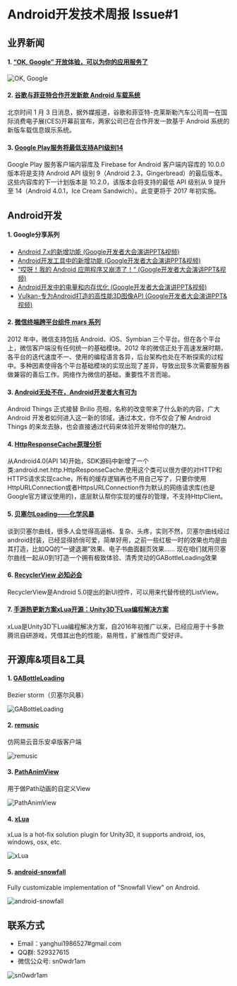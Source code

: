 # Android开发技术周报 Issue#1

## 业界新闻
#### 1. [“OK, Google” 开放体验，可以为你的应用服务了](https://www.oschina.net/news/80777/ok-google-open-experience)
![OK, Google](https://static.oschina.net/uploads/space/2017/0107/223953_Qnv7_2896879.gif)
 
#### 2. [谷歌与菲亚特合作开发新款 Android 车载系统](https://www.oschina.net/news/80625/google-cooperate-with-fiat-to-develop-android-vehicle-system)
北京时间 1 月 3 日消息，据外媒报道，谷歌和菲亚特-克莱斯勒汽车公司周一在国际消费电子展(CES)开幕前宣布，两家公司已在合作开发一款基于 Android 系统的新版车载信息娱乐系统。

#### 3. [Google Play服务将最低支持API级别14](http://dwz.cn/4ZU0Q3)
Google Play 服务客户端内容库及 Firebase for Android 客户端内容库的 10.0.0 版本将是支持 Android API 级别 9（Android 2.3，Gingerbread）的最后版本。这些内容库的下一计划版本是 10.2.0，该版本会将支持的最低 API 级别从 9 提升至 14（Android 4.0.1，Ice Cream Sandwich）。此变更将于 2017 年初实施。 

## Android开发
#### 1. Google分享系列
* [Android 7.x的新增功能 (Google开发者大会演讲PPT&视频)](http://dwz.cn/4ZU4VG)
* [Android开发工具中的新增功能 (Google开发者大会演讲PPT&视频)](http://dwz.cn/4ZUaYw)
* [“哎呀！我的 Android 应用程序又崩溃了！” (Google开发者大会演讲PPT&视频)](http://dwz.cn/4ZUgwG)
* [Android开发中的电量和内存优化 (Google开发者大会演讲PPT&视频)](http://dwz.cn/4ZUiIF)
* [Vulkan-专为Android打造的高性能3D图像API (Google开发者大会演讲PPT&视频)](http://dwz.cn/4ZUjLB)

#### 2. [微信终端跨平台组件 mars 系列](http://t.cn/RIB70MM)
2012 年中，微信支持包括 Android、iOS、Symbian 三个平台。但在各个平台上，微信客户端没有任何统一的基础模块。2012 年的微信正处于高速发展时期，各平台的迭代速度不一、使用的编程语言各异，后台架构也处在不断探索的过程中。多种因素使得各个平台基础模块的实现出现了差异，导致出现多次需要服务器做兼容的善后工作。网络作为微信的基础，重要性不言而喻。

#### 3. [Android无处不在，Android开发者大有可为](http://t.cn/RIE1ott)
Android Things 正式接替 Brillo 亮相，名称的改变带来了什么新的内容，广大 Android 开发者如何进入这一新的领域，通过本文，你不仅会了解 Android Things 的来龙去脉，也会直接通过代码来体验开发带给你的魅力。

#### 4. [HttpResponseCache原理分析](http://qianzui.github.io/blog/2015-03-29-httpresponsecache-source-code-analysis/)
从Android4.0(API 14)开始，SDK源码中新增了一个类:android.net.http.HttpResponseCache.使用这个类可以很方便的对HTTP和HTTPS请求实现cache，所有的缓存逻辑再也不用自己写了，只要你使用HttpURLConnection或者HttpsURLConnection作为默认的网络请求库(也是Google官方建议使用的)，底层默认帮你实现的缓存的管理，不支持HttpClient。

#### 5. [贝塞尔Loading——化学风暴](http://dwz.cn/4ZUWpc)
 谈到贝塞尔曲线，很多人会觉得高逼格、复杂、头疼，实则不然，贝塞尔曲线经过android封装，已经显得娇俏可爱，简单好用，之前一些红极一时的效果也均是由其打造，比如QQ的“一键退潮”效果、电子书曲面翻页效果…… 现在咱们就用贝塞尔曲线一起从0到1打造一个拥有极致体验、清秀灵动的GABottleLoading效果
 
#### 6. [RecyclerView 必知必会](http://dwz.cn/507FK7)
 RecyclerView是Android 5.0提出的新UI控件，可以用来代替传统的ListView。

#### 7. [手游热更新方案xLua开源：Unity3D下Lua编程解决方案](http://dwz.cn/507Iol)
 xLua是Unity3D下Lua编程解决方案，自2016年初推广以来，已经应用于十多款腾讯自研游戏，凭借其出色的性能，易用性，扩展性而广受好评。

## 开源库&项目&工具
#### 1. [GABottleLoading](https://github.com/Ajian-studio/GABottleLoading)
Bezier storm（贝塞尔风暴）

![GABottleLoading](https://raw.githubusercontent.com/Ajian-studio/GABottleLoading/master/raw/bottleLoading_origin.gif)

#### 2. [remusic](https://github.com/aa112901/remusic)
仿网易云音乐安卓版客户端

![remusic](https://git.io/vMC6f)

#### 3. [PathAnimView](https://github.com/mcxtzhang/PathAnimView)
用于做Path动画的自定义View

![PathAnimView](https://github.com/mcxtzhang/PathAnimView/raw/master/gif/qianbihua.gif)

#### 4. [xLua](https://github.com/Tencent/xLua)
xLua is a hot-fix solution plugin for Unity3D, it supports android, ios, windows, osx, etc.

![xLua](https://github.com/Tencent/xLua/raw/master/Assets/XLua/Doc/xLua.png)

#### 5. [android-snowfall](https://github.com/JetradarMobile/android-snowfall)
Fully customizable implementation of "Snowfall View" on Android.

![android-snowfall](https://raw.githubusercontent.com/JetradarMobile/android-snowfall/master/art/hotellook-demo.gif)

## 联系方式
* Email：yanghui1986527#gmail.com
* QQ群: 529327615     
* 微信公众号:  sn0wdr1am    

![sn0wdr1am](https://static.dingtalk.com/media/lADOmAwFCs0BAs0BAg_258_258.jpg)

